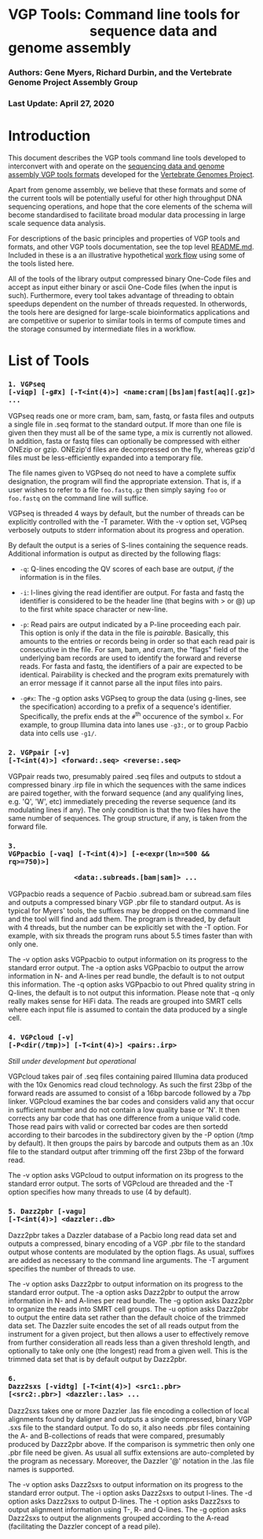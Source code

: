 # VGP Tools: Command line tools for <br>&nbsp;&nbsp;&nbsp;&nbsp;&nbsp;&nbsp;&nbsp;&nbsp;&nbsp;&nbsp;&nbsp;&nbsp;&nbsp;&nbsp;&nbsp;&nbsp;&nbsp;&nbsp;&nbsp;&nbsp;&nbsp;&nbsp;&nbsp;&nbsp; sequence data and genome assembly

### Authors:  Gene Myers, Richard Durbin, and the Vertebrate Genome Project Assembly Group
### Last Update: April 27, 2020

# Introduction

This document describes the VGP tools command line tools developed to
interconvert with and operate on the
[sequencing data and genome assembly VGP tools formats](file://VGP-assembly-schema.md)
developed for the
[Vertebrate Genomes Project](http://www.vertebrategenomes.org).

Apart from genome assembly, we believe that these formats and some of
the current tools will be potentially useful for other high
throughput DNA sequencing operations, and hope that the core elements
of the schema will become standardised to facilitate broad modular
data processing in large scale sequence data analysis.

For descriptions of the basic principles and properties of VGP tools
and formats, and other VGP tools documentation, see the top level
[README.md](file://README.md). Included in these is a an illustrative hypothetical [work flow](file://vgp-sequence-workflow.md)
using some of the tools listed here.

All of the tools of the library output compressed binary One-Code files and accept as input either binary or ascii One-Code files (when the input is such).  Furthermore,
every tool takes advantage of threading to obtain speedups dependent on the number
of threads requested.  In otherwords, the tools here are designed for large-scale
bioinformatics applications and are competitive or superior to similar tools in terms of compute times and the storage consumed by intermediate files in a workflow.

# List of Tools

### <code>1. VGPseq [-viqp] [-g#x] [-T\<int(4)\>] \<name:cram|[bs]am|fast[aq][.gz]> ...</code>

VGPseq reads one or more cram, bam, sam, fastq, or fasta files and outputs a single file in .seq format to the standard output.
If more than one file is given then they must all be of the same type, a mix is currently not allowed.  In addition, fasta or
fastq files can optionally be compressed with either ONEzip or gzip.  ONEzip'd files are decompressed on the fly, whereas gzip'd
files must be less-efficiently expanded into a temporary file.

The file names given to VGPseq do not need to have a complete suffix designation, the
program will find the appropriate extension.  That is, if a user wishes to refer to a
file ```foo.fastq.gz``` then simply saying ```foo``` or ```foo.fastq``` on the command
line will suffice.

VGPseq is threaded 4 ways by default, but the number of threads can be explicitly
controlled with the -T parameter.  With the -v option set, VGPseq verbosely outputs to
stderr information about its progress and operation.

By default the output is a series of S-lines containing the sequence reads.  Additional
information is output as directed by the following flags:

* ```-q```: Q-lines encoding the QV scores of each base are output, *if* the information is in the files.

* ```-i```:  I-lines giving the read identifier are output.  For fasta and fastq the identifier is considered
to be the header line (that begins with > or @) up to the first white space character or new-line.

* ```-p```: Read pairs are output indicated by a P-line proceeding each pair.  This
option is only if the data in the file is *pairable*.  Basically, this amounts to the
entries or records being in order so that each read pair is consecutive in the file.
For sam, bam, and cram, the "flags" field of the underlying bam records are used to
identify the forward and reverse reads.  For fasta and fastq, the identifiers of a
pair are expected to be identical.  Pairability is checked and the program exits
prematurely with an error message if it cannot parse all the input files into pairs.

* ```-g#x```: The -g option asks VGPseq to group the data (using g-lines, see the specification) according to
a prefix of a sequence's identifier.  Specifically, the prefix ends at the ```#```<sup>th</sup> occurence of the
symbol ```x```.  For example, to group Illumina data into lanes use ```-g3:```, or to group Pacbio data
into cells use ```-g1/```.

### <code>2. VGPpair [-v] [-T\<int(4)\>] \<forward:.seq> \<reverse:.seq></code>

VGPpair reads two, presumably paired .seq files and outputs to stdout a compressed binary
.irp file in which the sequences with the same indices are paired together, with the forward sequence (and any qualifying lines, e.g. 'Q', 'W', etc) immediately preceding the reverse sequence (and its modulating lines if any).  The only condition is that the two files have
the same number of sequences.  The group structure, if any, is taken from the forward file.

### <code>3. VGPpacbio [-vaq] [-T\<int(4)\>] [-e<expr(ln>=500 && rq>=750)>]</code> <br><code> &nbsp;&nbsp;&nbsp;&nbsp;&nbsp;&nbsp;&nbsp;&nbsp;&nbsp;&nbsp;&nbsp;&nbsp;&nbsp;&nbsp;&nbsp;&nbsp;\<data:.subreads.[bam|sam]> ...</code>

VGPpacbio reads a sequence of Pacbio .subread.bam or subread.sam files and outputs a compressed
binary VGP .pbr file to
standard output.  As is typical for Myers' tools, the suffixes may be dropped on the command
line and the tool will find and add them.  The program is threaded, by default with 4 threads,
but the number can be explicitly set with the -T option.  For example, with six threads the program
runs about 5.5 times faster than with only one.

The -v option asks VGPpacbio to output information on its progress to the standard error output.
The -a option asks VGPpacbio to  output the arrow information in N- and A-lines per read bundle,
the default is to not output this information.  The -q option asks VGPpacbio to out Phred quality string in Q-lines, the default is to not output this information.  Please note that -q only really makes sense for HiFi data.  The reads are grouped into SMRT cells where each
input file is assumed to contain the data produced by a single cell.

### <code>4. VGPcloud [-v] [-P\<dir(/tmp)>] [-T\<int(4)>] \<pairs:.irp></code>

*Still under development but operational*

VGPcloud takes pair of .seq files containing paired Illumina data produced with the
10x Genomics read cloud technology.  As such the first 23bp of the forward reads are assumed
to consist of a 16bp barcode followed by a 7bp linker.  VGPcloud examines the bar codes and
considers valid any that occur in sufficient number and do not contain a low quality base or
'N'.  It then corrects any bar code that has one difference from a unique valid code.  Those
read pairs with valid or corrected bar codes are then sortedd
according to their barcodes in the subdirectory given by the -P option (/tmp
by default).  It then groups the pairs by barcode and outputs them as an .10x file to the
standard output after trimming off the first 23bp of the forward read.

The -v option asks VGPcloud to output information on its progress to the standard error output.
The sorts of VGPcloud are threaded and the -T option specifies how many threads to use (4 by
default).

### <code>5. Dazz2pbr [-vagu] [-T\<int(4)\>] \<dazzler:.db\></code>

Dazz2pbr takes a Dazzler database of a Pacbio long read data set and outputs
a compressed, binary encoding of a VGP .pbr file to the standard output whose contents
are modulated by the option flags.
As usual, suffixes are added as necessary to the command line arguments.   The -T argument specifies the number of threads to use.

The -v option asks Dazz2pbr to output information on its progress to the standard error output.
The -a option asks Dazz2pbr to output the arrow information in N- and A-lines per read bundle.
The -g option asks Dazz2pbr to organize the reads into SMRT cell groups.
The -u option asks Dazz2pbr to output the entire data set rather than the default choice
of the trimmed data set.  The Dazzler suite encodes the set of all reads output from the
instrument for a given project, but then allows a user to effectively remove from further
consideration all reads less than a given threshold length, and optionally to take only
one (the longest) read from a given well.  This is the trimmed data set that is by default
output by Dazz2pbr.

### <code>6. Dazz2sxs [-vidtg] [-T\<int(4)\>] \<src1:.pbr> [\<src2:.pbr>] \<dazzler:.las\> ...</code>

Dazz2sxs takes one or more Dazzler .las file encoding a collection of local alignments found by daligner
and outputs a single compressed, binary VGP .sxs file to the standard output.  To do so, it also needs .pbr
files containing the A- and B-collections of reads that were compared, presumably produced
by Dazz2pbr above.  If the comparison is symmetric then only one .pbr file need be given.
As usual all suffix extensions are auto-completed by the program as necessary. Moreover,
the Dazzler '@' notation in the .las file names is supported.

The -v option asks Dazz2sxs to output information on its progress to the standard error output.
The -i option asks Dazz2sxs to output I-lines.
The -d option asks Dazz2sxs to output D-lines.
The -t option asks Dazz2sxs to output alignment information using T-, R- and Q-lines.
The -g option asks Dazz2sxs to output the alignments grouped according to the A-read
(facilitating the Dazzler concept of a read pile).
